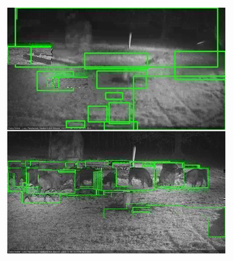 ![20201104-175629-180634](in2/20201104/20201104-175629-180634_0_.jpg)
![20201104-202850-203853](in2/20201104/20201104-202850-203853_0_.jpg)

